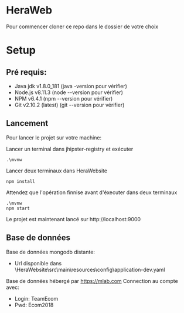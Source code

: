 # HeraWeb

Pour commencer cloner ce repo dans le dossier de votre choix

# Setup

## Pré  requis:

  - Java jdk v1.8.0_181 (java -version pour vérifier)
  - Node.js v8.11.3 (node --version pour vérifier)
  - NPM v6.4.1 (npm --version pour vérifier)
  - Git v2.10.2 (latest) (git --version pour vérifier)
  
## Lancement

Pour lancer le projet sur votre machine:

Lancer un terminal dans jhipster-registry et exécuter

    .\mvnw


Lancer deux terminaux dans HeraWebsite
  
    npm install
    
Attendez que l'opération finnise avant d'éxecuter dans deux terminaux

    .\mvnw
    npm start

Le projet est maintenant lancé sur http://localhost:9000

## Base de données

Base de données mongodb distante: 
  - Url disponible dans \HeraWebsite\src\main\resources\config\application-dev.yaml
  
Base de données hébergé par https://mlab.com
Connection au compte avec:
  - Login: TeamEcom
  - Pwd: Ecom2018
  

  
  
  
  
